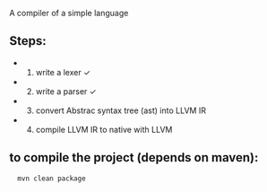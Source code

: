 A compiler of a simple language

## Steps:
- 1. write a lexer ✓
- 2. write a parser ✓
- 3. convert Abstrac syntax tree (ast) into LLVM IR
- 4. compile LLVM IR to native with LLVM


## to compile the project (depends on maven):

```bash
  mvn clean package
```
